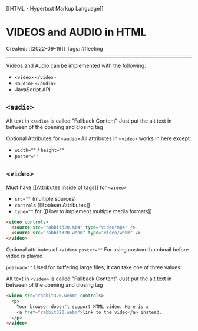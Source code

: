 [[HTML - Hypertext Markup Language]]

# VIDEOS and AUDIO in HTML
Created:  [[2022-09-19]]
Tags: #fleeting 

---
Videos and Audio can be implemented with the following:
- `<video>`  `</video>`
- `<audio>`  `</audio>`
- JavaScript API


## `<audio>`
Alt text in `<audio>` is called "Fallback Content"
Just put the alt text in between of the opening and closing tag

Optional Attributes for `<audio>`
All attributes in `<video>` works in here except:
- `width=""` / `height=""`
- `poster=""`

## `<video>`
Must have [[Attributes inside of tags]] for `<video>` 
- `src=""` (multiple sources)
- `controls` [[Boolean Attributes]]
- `type=""` for [[How to implement multiple media formats]]
```HTML
<video controls>
  <source src="rabbit320.mp4" type="video/mp4" />
  <source src="rabbit320.webm" type="video/webm" />
</video>
```

Optional attributes of `<video>`
`poster=""` For using custom thumbnail before video is played

`preload=""` Used for buffering large files; it can take one of three values: 


Alt text in `<video>` is called "Fallback Content"
Just put the alt text in between of the opening and closing tag
```HTML
<video src="rabbit320.webm" controls>
  <p>
    Your browser doesn't support HTML video. Here is a
    <a href="rabbit320.webm">link to the video</a> instead.
  </p>
</video>
```


